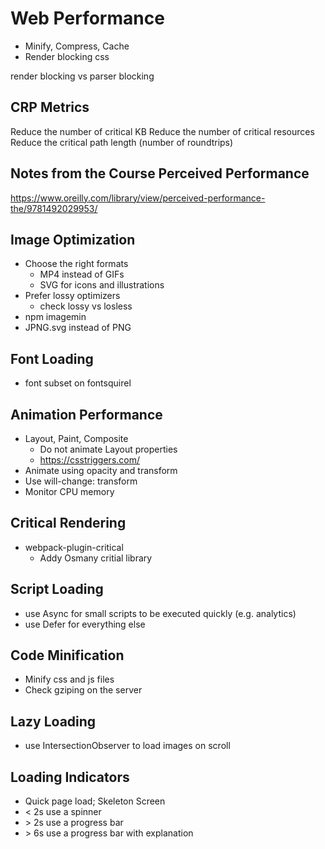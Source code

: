 # Web Performance

- Minify, Compress, Cache 
- Render blocking css


render blocking vs parser blocking
## CRP Metrics
Reduce the number of critical KB
Reduce the number of critical resources
Reduce the critical path length (number of roundtrips)










## Notes from the Course Perceived Performance
https://www.oreilly.com/library/view/perceived-performance-the/9781492029953/

## Image Optimization

- Choose the right formats
  - MP4 instead of GIFs
  - SVG for icons and illustrations
- Prefer lossy optimizers
  - check lossy vs losless
- npm imagemin
- JPNG.svg instead of PNG

## Font Loading

- font subset on fontsquirel

## Animation Performance

- Layout, Paint, Composite
  - Do not animate Layout properties
  - https://csstriggers.com/
- Animate using opacity and transform
- Use will-change: transform
- Monitor CPU memory

## Critical Rendering

- webpack-plugin-critical
  - Addy Osmany critial library

## Script Loading

- use Async for small scripts to be executed quickly (e.g. analytics)
- use Defer for everything else

## Code Minification

- Minify css and js files
- Check gziping on the server

## Lazy Loading

- use IntersectionObserver to load images on scroll

## Loading Indicators

- Quick page load; Skeleton Screen
- < 2s use a spinner
- \> 2s use a progress bar
- \> 6s use a progress bar with explanation
